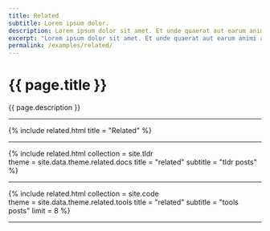 ```yaml
---
title: Related
subtitle: Lorem ipsum dolor.
description: Lorem ipsum dolor sit amet. Et unde quaerat aut earum animi aut explicabo saepe qui quibusdam accusamus ut velit asperiores vel natus temporibus. Qui sapiente saepe qui totam saepe est suscipit quia vel error provident cum omnis eius aut galisum rem nulla dolor? Qui internos voluptas est nulla odit est temporibus expedita eos quidem cumque. Ea voluptates eligendi quo rerum libero et molestiae harum vel fugit magni et cupiditate optio At quia consequuntur ut exercitationem laboriosam. Cum blanditiis voluptatibus At amet sunt At quia deleniti id quibusdam neque ut odio placeat.
excerpt: "Lorem ipsum dolor sit amet. Et unde quaerat aut earum animi aut explicabo saepe qui quibusdam accusamus ut velit asperiores vel natus temporibus."
permalink: /examples/related/
---
```


<h1>{{ page.title }}</h1>
<p class = "text-justify">{{ page.description }}</p>
<hr/>

{% include related.html title = "Related" %}
<hr/>

{% include related.html collection = site.tldr  
                        theme = site.data.theme.related.docs 
                        title = "related" 
                        subtitle = "tldr posts" %}
<hr/>

{% include related.html collection = site.code  
                        theme = site.data.theme.related.tools 
                        title = "related" 
                        subtitle = "tools posts" 
                        limit = 8 %}
<hr/>